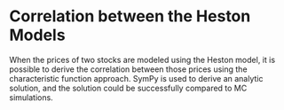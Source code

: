 # Correlation between the Heston Models
When the prices of two stocks are modeled using the Heston model, it is possible to derive the correlation between those prices using the characteristic function approach. SymPy is used to derive an analytic solution, and the solution could be successfully compared to MC simulations.

